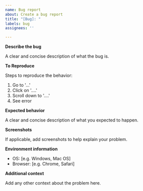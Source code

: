 ```yaml
---
name: Bug report
about: Create a bug report
title: "[Bug]: "
labels: bug
assignees: ''

---
```


**Describe the bug**

A clear and concise description of what the bug is.

**To Reproduce**

Steps to reproduce the behavior:

1. Go to '...'
2. Click on '....'
3. Scroll down to '....'
4. See error

**Expected behavior**

A clear and concise description of what you expected to happen.

**Screenshots**

If applicable, add screenshots to help explain your problem.

**Environment information**

 - OS: [e.g. Windows, Mac OS]
 - Browser: [e.g. Chrome, Safari]

**Additional context**

Add any other context about the problem here.